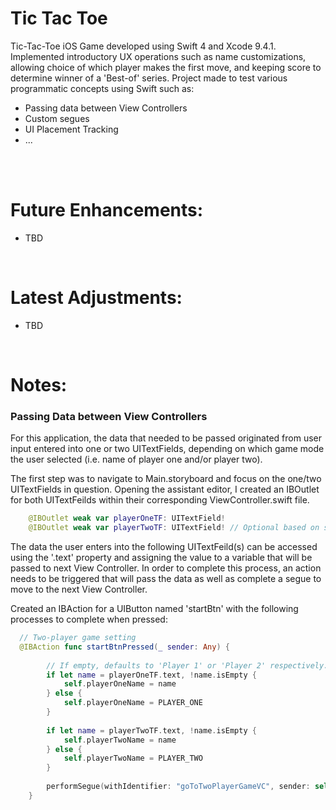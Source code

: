 # Tic Tac Toe
Tic-Tac-Toe iOS Game developed using Swift 4 and Xcode 9.4.1. Implemented introductory UX operations such as name customizations, allowing choice of which player makes the first move, and keeping score to determine winner of a 'Best-of' series. 
Project made to test various programmatic concepts using Swift such as:

<ul> 
  <li> Passing data between View Controllers </li>
  <li> Custom segues </li>
  <li> UI Placement Tracking </li>
  <li> ... </li>
</ul>
</br>


</br>


<h1>Future Enhancements:</h1>
<ul>
  <li> TBD </li>
</ul>

</br>

<h1>Latest Adjustments:</h1>
<ul>
  <li> TBD </li>
</ul>


</br>


<h1>Notes:</h1>

<h3>Passing Data between View Controllers </h3>

<p>
  For this application, the data that needed to be passed originated from user input entered into one or two UITextFields, depending on which game mode the user selected (i.e. name of player one and/or player two).
</p>

<p> 
  The first step was to navigate to Main.storyboard and focus on the one/two UITextFields in question. Opening the assistant editor, I created an IBOutlet for both UITextFeilds within their corresponding ViewController.swift file. 
  
```swift
    @IBOutlet weak var playerOneTF: UITextField!
    @IBOutlet weak var playerTwoTF: UITextField! // Optional based on selection
```  

The data the user enters into the following UITextFeild(s) can be accessed using the '.text' property and assigning the value to a variable that will be passed to next View Controller. In order to complete this process, an action needs to be triggered that will pass the data as well as complete a segue to move to the next View Controller.

</p>

<p> 
  Created an IBAction for a UIButton named 'startBtn' with the following processes to complete when pressed:  

```swift
  // Two-player game setting
  @IBAction func startBtnPressed(_ sender: Any) {
        
        // If empty, defaults to 'Player 1' or 'Player 2' respectively.
        if let name = playerOneTF.text, !name.isEmpty {
            self.playerOneName = name
        } else {
            self.playerOneName = PLAYER_ONE
        }
        
        if let name = playerTwoTF.text, !name.isEmpty {
            self.playerTwoName = name
        } else {
            self.playerTwoName = PLAYER_TWO
        }
        
        performSegue(withIdentifier: "goToTwoPlayerGameVC", sender: self)
    }
```

</p>
